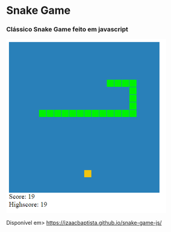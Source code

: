 # Snake Game

### Clássico Snake Game feito em javascript


![Snake Game](https://github.com/IzaacBaptista/snake-game-js/blob/master/snake.png?raw=true)


Disponível em> https://izaacbaptista.github.io/snake-game-js/
